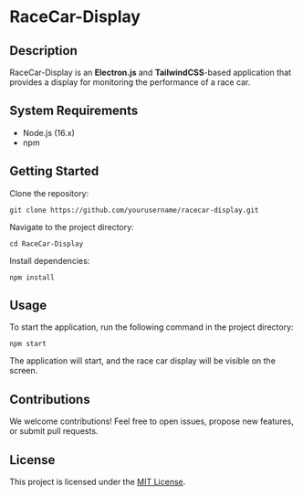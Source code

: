 # RaceCar-Display

## Description
RaceCar-Display is an **Electron.js** and **TailwindCSS**-based application that provides a display for monitoring the performance of a race car.

## System Requirements
- Node.js (16.x)
- npm

## Getting Started
Clone the repository:
```console
git clone https://github.com/yourusername/racecar-display.git
```
Navigate to the project directory:
```console
cd RaceCar-Display
```
Install dependencies:
```console
npm install
```
## Usage
To start the application, run the following command in the project directory:
```console
npm start
```
The application will start, and the race car display will be visible on the screen.

## Contributions
We welcome contributions! Feel free to open issues, propose new features, or submit pull requests.

## License
This project is licensed under the [MIT License](LICENSE).

